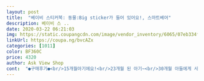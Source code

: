 ```yaml
---
layout: post 
title:  "베이비 스티커북: 동물:Big sticker가 들어 있어요!, 스마트베어" 
description: 베이비 스 ..
date: 2020-03-22 06:21:03 
img: https://static.coupangcdn.com/image/vendor_inventory/6065/07eb334fb6e14c7f13b86ed5a26912a6a547234f025e88fcf131eb9ab267.jpg 
linkUrl: https://coupa.ng/bvcAZx 
categories: [1011] 
color: BF360C 
price: 4320 
author: Ask View Shop 
cont:  "●구매후기●<br/>15개월아기에요!<br/>23개월 된 아기~<br/>30개월 아들에게 사준 첫 스티커북이예요<br/>3번정도는 떼었다붙였다 해도 잘붙는편이예요<br/>가끔 뜯어붙여요!<br/>꼬리찾아서 맞게  붙이네요<br/>너무 일찍 사주면 의미없이 붙이기만 할것같아<br/>다른 주제를 더 사야겠어요~<br/>다이소 갈때마다 하나씩 사서<br/>단순히 스티커붙이는것뿐 아니라 선그리기,색칠하기등등<br/>동물도 다양히 나오고 바다생물도 나와서 다양하게 설명거리가 많아요!<br/>물에서사는동물.<br/>땅에서 사는 동물도 분류해서 붙이는거<br/>보고 그동안 책읽어준보람이 있어서 기분좋았네요<br/>스스로 스티커떼는것만으로도 소근육발달에 도움되는거라<br/>스티커 넘 좋아해서... <br/><br/>스티커 다 붙이고나도 책처럼 볼수있어 좋아요<br/>스티커 붙이기뿐만아니라 줄긋기, 색칠하기 등 놀이거리가 다양해요^^<br/>스티커 접착력 그렇게 좋지않지만 책에 딱 붙이면 잘 붙어요.<br/><br/>스티커가 잘 찢어지지 않구요~~<br/>스티커를 떼는데는 조금 미숙하지만 책처럼 보고<br/>아무대나 붙여놓고 그래서 샀는데... <br/><br/>아무튼 강추에요^^<br/>아이에게 친숙한 동물부터 접해주고 싶었어요<br/>오늘 저녁에 꺼내줬더니... <br/><br/>이한권에 다양한  영역이 골고루 들어있네요<br/>있는데 애기한테는 어려워서 남겨놨어요~<br/>자연관찰책을 잘 봤던터라 무리없이  이름불러가며<br/>잘못 붙여서 떼어내도 잘 떨어져요~~<br/>전 너무 만족스럽네요<br/>좋네요^^<br/>중간중간 색칠이랑 선긋기 같은것도<br/>지금 사줬는데 시기는 적절한것같아요<br/>캐릭터로 흥미유발시킬수있는 스티커북도 많았지만<br/>한권을 그자리서 뚝딱했네요~<br/>15개월아기에요!<br/>23개월 된 아기~<br/>30개월 아들에게 사준 첫 스티커북이예요<br/>3번정도는 떼었다붙였다 해도 잘붙는편이예요<br/>가끔 뜯어붙여요!<br/>꼬리찾아서 맞게  붙이네요<br/>너무 일찍 사주면 의미없이 붙이기만 할것같아<br/>다른 주제를 더 사야겠어요~<br/>다이소 갈때마다 하나씩 사서<br/>단순히 스티커붙이는것뿐 아니라 선그리기,색칠하기등등<br/>동물도 다양히 나오고 바다생물도 나와서 다양하게 설명거리가 많아요!<br/>물에서사는동물.<br/>땅에서 사는 동물도 분류해서 붙이는거<br/>보고 그동안 책읽어준보람이 있어서 기분좋았네요<br/>스스로 스티커떼는것만으로도 소근육발달에 도움되는거라<br/>스티커 넘 좋아해서... <br/><br/>스티커 다 붙이고나도 책처럼 볼수있어 좋아요<br/>스티커 붙이기뿐만아니라 줄긋기, 색칠하기 등 놀이거리가 다양해요^^<br/>스티커 접착력 그렇게 좋지않지만 책에 딱 붙이면 잘 붙어요.<br/><br/>스티커가 잘 찢어지지 않구요~~<br/>스티커를 떼는데는 조금 미숙하지만 책처럼 보고<br/>아무대나 붙여놓고 그래서 샀는데... <br/><br/>아무튼 강추에요^^<br/>아이에게 친숙한 동물부터 접해주고 싶었어요<br/>오늘 저녁에 꺼내줬더니... <br/><br/>이한권에 다양한  영역이 골고루 들어있네요<br/>있는데 애기한테는 어려워서 남겨놨어요~<br/>자연관찰책을 잘 봤던터라 무리없이  이름불러가며<br/>잘못 붙여서 떼어내도 잘 떨어져요~~<br/>전 너무 만족스럽네요<br/>좋네요^^<br/>중간중간 색칠이랑 선긋기 같은것도<br/>지금 사줬는데 시기는 적절한것같아요<br/>캐릭터로 흥미유발시킬수있는 스티커북도 많았지만<br/>한권을 그자리서 뚝딱했네요~<br/>15개월아기에요!<br/>23개월 된 아기~<br/>30개월 아들에게 사준 첫 스티커북이예요<br/>3번정도는 떼었다붙였다 해도 잘붙는편이예요<br/>가끔 뜯어붙여요!<br/>꼬리찾아서 맞게  붙이네요<br/>너무 일찍 사주면 의미없이 붙이기만 할것같아<br/>다른 주제를 더 사야겠어요~<br/>다이소 갈때마다 하나씩 사서<br/>단순히 스티커붙이는것뿐 아니라 선그리기,색칠하기등등<br/>동물도 다양히 나오고 바다생물도 나와서 다양하게 설명거리가 많아요!<br/>물에서사는동물.<br/>땅에서 사는 동물도 분류해서 붙이는거<br/>보고 그동안 책읽어준보람이 있어서 기분좋았네요<br/>스스로 스티커떼는것만으로도 소근육발달에 도움되는거라<br/>스티커 넘 좋아해서... <br/><br/>스티커 다 붙이고나도 책처럼 볼수있어 좋아요<br/>스티커 붙이기뿐만아니라 줄긋기, 색칠하기 등 놀이거리가 다양해요^^<br/>스티커 접착력 그렇게 좋지않지만 책에 딱 붙이면 잘 붙어요.<br/><br/>스티커가 잘 찢어지지 않구요~~<br/>스티커를 떼는데는 조금 미숙하지만 책처럼 보고<br/>아무대나 붙여놓고 그래서 샀는데... <br/><br/>아무튼 강추에요^^<br/>아이에게 친숙한 동물부터 접해주고 싶었어요<br/>오늘 저녁에 꺼내줬더니... <br/><br/>이한권에 다양한  영역이 골고루 들어있네요<br/>있는데 애기한테는 어려워서 남겨놨어요~<br/>자연관찰책을 잘 봤던터라 무리없이  이름불러가며<br/>잘못 붙여서 떼어내도 잘 떨어져요~~<br/>전 너무 만족스럽네요<br/>좋네요^^<br/>중간중간 색칠이랑 선긋기 같은것도<br/>지금 사줬는데 시기는 적절한것같아요<br/>캐릭터로 흥미유발시킬수있는 스티커북도 많았지만<br/>한권을 그자리서 뚝딱했네요~<br/>" 
---
```

